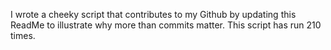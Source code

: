I wrote a cheeky script that contributes to my Github by updating this ReadMe to illustrate why more than commits matter. This script has run 210 times.